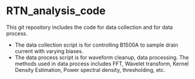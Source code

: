 # RTN_analysis_code

This git repository includes the code for data collection and for data process.

* The data collection script is for controlling B1500A to sample drain current with varying biases.
* The data process script is for waveform cleanup, data processing. The methods used in data process includes FFT, Wavelet transform, Kernel Density Estimation, Power spectral density, thresholding, etc. 

